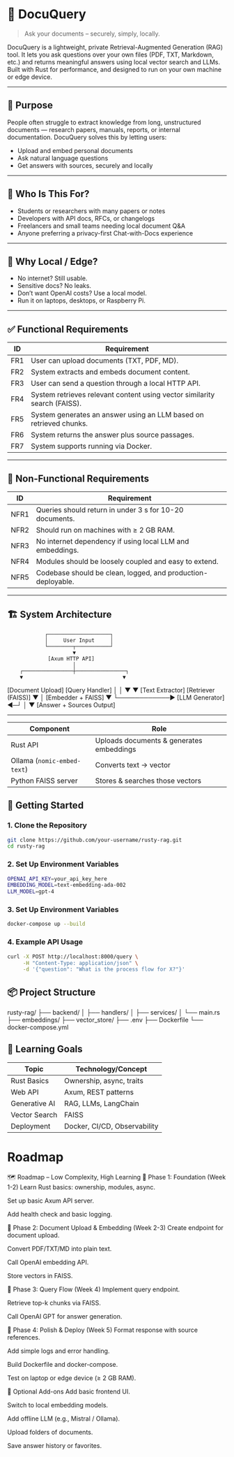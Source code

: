 # 📄 DocuQuery

> Ask your documents – securely, simply, locally.

DocuQuery is a lightweight, private Retrieval-Augmented Generation (RAG) tool. It lets you ask questions over your own files (PDF, TXT, Markdown, etc.) and returns meaningful answers using local vector search and LLMs. Built with Rust for performance, and designed to run on your own machine or edge device.

---

## 🎯 Purpose

People often struggle to extract knowledge from long, unstructured documents — research papers, manuals, reports, or internal documentation. DocuQuery solves this by letting users:

- Upload and embed personal documents
- Ask natural language questions
- Get answers with sources, securely and locally

---

## 👤 Who Is This For?

- Students or researchers with many papers or notes
- Developers with API docs, RFCs, or changelogs
- Freelancers and small teams needing local document Q&A
- Anyone preferring a privacy-first Chat-with-Docs experience

---

## 🧠 Why Local / Edge?

- No internet? Still usable.
- Sensitive docs? No leaks.
- Don’t want OpenAI costs? Use a local model.
- Run it on laptops, desktops, or Raspberry Pi.

---

## ✅ Functional Requirements

| ID  | Requirement                                                               |
| --- | ------------------------------------------------------------------------- |
| FR1 | User can upload documents (TXT, PDF, MD).                                 |
| FR2 | System extracts and embeds document content.                              |
| FR3 | User can send a question through a local HTTP API.                        |
| FR4 | System retrieves relevant content using vector similarity search (FAISS). |
| FR5 | System generates an answer using an LLM based on retrieved chunks.        |
| FR6 | System returns the answer plus source passages.                           |
| FR7 | System supports running via Docker.                                       |

---

## 🚫 Non-Functional Requirements

| ID   | Requirement                                                  |
| ---- | ------------------------------------------------------------ |
| NFR1 | Queries should return in under 3 s for 10-20 documents.      |
| NFR2 | Should run on machines with ≥ 2 GB RAM.                      |
| NFR3 | No internet dependency if using local LLM and embeddings.    |
| NFR4 | Modules should be loosely coupled and easy to extend.        |
| NFR5 | Codebase should be clean, logged, and production-deployable. |


---

## 🏗️ System Architecture

                ┌────────────────────┐
                │     User Input     │
                └────────┬───────────┘
                         ▼
                 [Axum HTTP API]
                         │
        ┌────────────────┼────────────────┐
        ▼                                ▼
[Document Upload]                [Query Handler]
        │                                │
        ▼                                ▼
 [Text Extractor]             [Retriever (FAISS)]
        ▼                                │
 [Embedder + FAISS]                      ▼
        └────────────► [LLM Generator] ◄─┘
                                │
                                ▼
                     [Answer + Sources Output]


---

| Component                   | Role                                     |
| --------------------------- | ---------------------------------------- |
| Rust API                    | Uploads documents & generates embeddings |
| Ollama (`nomic-embed-text`) | Converts text → vector                   |
| Python FAISS server         | Stores & searches those vectors          |


## 🚀 Getting Started

### 1. Clone the Repository

```bash
git clone https://github.com/your-username/rusty-rag.git
cd rusty-rag
```

### 2. Set Up Environment Variables
```bash
OPENAI_API_KEY=your_api_key_here
EMBEDDING_MODEL=text-embedding-ada-002
LLM_MODEL=gpt-4
```

### 3. Set Up Environment Variables
```bash
docker-compose up --build
```

### 4. Example API Usage
```bash
curl -X POST http://localhost:8000/query \
     -H "Content-Type: application/json" \
     -d '{"question": "What is the process flow for X?"}'
```

## 📦 Project Structure

rusty-rag/
├── backend/
│   ├── handlers/
│   ├── services/
│   └── main.rs
├── embeddings/
├── vector_store/
├── .env
├── Dockerfile
└── docker-compose.yml

## 🧠 Learning Goals

| Topic         | Technology/Concept           |
| ------------- | ---------------------------- |
| Rust Basics   | Ownership, async, traits     |
| Web API       | Axum, REST patterns          |
| Generative AI | RAG, LLMs, LangChain         |
| Vector Search | FAISS                        |
| Deployment    | Docker, CI/CD, Observability |

# Roadmap
🗺️ Roadmap – Low Complexity, High Learning
📌 Phase 1: Foundation (Week 1-2)
 Learn Rust basics: ownership, modules, async.

 Set up basic Axum API server.

 Add health check and basic logging.

📌 Phase 2: Document Upload & Embedding (Week 2-3)
 Create endpoint for document upload.

 Convert PDF/TXT/MD into plain text.

 Call OpenAI embedding API.

 Store vectors in FAISS.

📌 Phase 3: Query Flow (Week 4)
 Implement query endpoint.

 Retrieve top-k chunks via FAISS.

 Call OpenAI GPT for answer generation.

📌 Phase 4: Polish & Deploy (Week 5)
 Format response with source references.

 Add simple logs and error handling.

 Build Dockerfile and docker-compose.

 Test on laptop or edge device (≥ 2 GB RAM).

🧠 Optional Add-ons
 Add basic frontend UI.

 Switch to local embedding models.

 Add offline LLM (e.g., Mistral / Ollama).

 Upload folders of documents.

 Save answer history or favorites.
